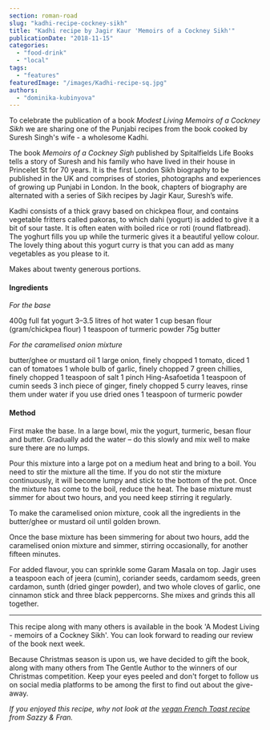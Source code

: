 ```yaml
---
section: roman-road
slug: "kadhi-recipe-cockney-sikh"
title: "Kadhi recipe by Jagir Kaur 'Memoirs of a Cockney Sikh'"
publicationDate: "2018-11-15"
categories: 
  - "food-drink"
  - "local"
tags: 
  - "features"
featuredImage: "/images/Kadhi-recipe-sq.jpg"
authors: 
  - "dominika-kubinyova"
---
```


To celebrate the publication of a book _Modest Living Memoirs of a Cockney Sikh_ we are sharing one of the Punjabi recipes from the book cooked by Suresh Singh's wife - a wholesome Kadhi.

The book _Memoirs of a Cockney Sigh_ published by Spitalfields Life Books tells a story of Suresh and his family who have lived in their house in Princelet St for 70 years. It is the first London Sikh biography to be published in the UK and comprises of stories, photographs and experiences of growing up Punjabi in London. In the book, chapters of biography are alternated with a series of Sikh recipes by Jagir Kaur, Suresh’s wife.

Kadhi consists of a thick gravy based on chickpea flour, and contains vegetable fritters called pakoras, to which dahi (yogurt) is added to give it a bit of sour taste. It is often eaten with boiled rice or roti (round flatbread). The yoghurt fills you up while the turmeric gives it a beautiful yellow colour. The lovely thing about this yogurt curry is that you can add as many vegetables as you please to it.

Makes about twenty generous portions.

#### Ingredients

_For the base_

400g full fat yogurt 3–3.5 litres of hot water 1 cup besan flour (gram/chickpea flour) 1 teaspoon of turmeric powder 75g butter

_For the caramelised onion mixture_

butter/ghee or mustard oil 1 large onion, finely chopped 1 tomato, diced 1 can of tomatoes 1 whole bulb of garlic, finely chopped 7 green chillies, finely chopped 1 teaspoon of salt 1 pinch Hing-Asafoetida 1 teaspoon of cumin seeds 3 inch piece of ginger, finely chopped 5 curry leaves, rinse them under water if you use dried ones 1 teaspoon of turmeric powder

#### Method

First make the base. In a large bowl, mix the yogurt, turmeric, besan flour and butter. Gradually add the water – do this slowly and mix well to make sure there are no lumps.

Pour this mixture into a large pot on a medium heat and bring to a boil. You need to stir the mixture all the time. If you do not stir the mixture continuously, it will become lumpy and stick to the bottom of the pot. Once the mixture has come to the boil, reduce the heat. The base mixture must simmer for about two hours, and you need keep stirring it regularly.

To make the caramelised onion mixture, cook all the ingredients in the butter/ghee or mustard oil until golden brown.

Once the base mixture has been simmering for about two hours, add the caramelised onion mixture and simmer, stirring occasionally, for another fifteen minutes.

For added flavour, you can sprinkle some Garam Masala on top. Jagir uses a teaspoon each of jeera (cumin), coriander seeds, cardamom seeds, green cardamon, sunth (dried ginger powder), and two whole cloves of garlic, one cinnamon stick and three black peppercorns. She mixes and grinds this all together.

* * *

This recipe along with many others is available in the book 'A Modest Living - memoirs of a Cockney Sikh'. You can look forward to reading our review of the book next week.

Because Christmas season is upon us, we have decided to gift the book, along with many others from The Gentle Author to the winners of our Christmas competition. Keep your eyes peeled and don't forget to follow us on social media platforms to be among the first to find out about the give-away.

_If you enjoyed this recipe, why not look at the [vegan French Toast recipe](https://romanroadlondon.com/sazzy-fran-vegan-french-toast-recipe/) from Sazzy & Fran._
